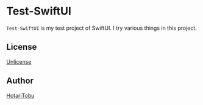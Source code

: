 # Test-SwiftUI

`Test-SwiftUI` is my test project of SwiftUI. I try various things in this project.

## License

[Unlicense](LICENSE)

## Author

[HotariTobu](https://github.com/HotariTobu)
